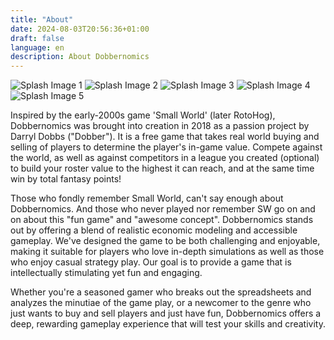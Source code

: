 ```yaml
---
title: "About"
date: 2024-08-03T20:56:36+01:00
draft: false
language: en
description: About Dobbernomics
---
```

<div class="image-container">
    <img src="/images/splash-1.webp" alt="Splash Image 1" class="responsive-image">
    <img src="/images/splash-2.webp" alt="Splash Image 2" class="responsive-image">
    <img src="/images/splash-3.webp" alt="Splash Image 3" class="responsive-image">
    <img src="/images/splash-4.webp" alt="Splash Image 4" class="responsive-image">
    <img src="/images/splash-5.webp" alt="Splash Image 5" class="responsive-image">
</div>

Inspired by the early-2000s game 'Small World' (later RotoHog), Dobbernomics was brought into creation in 2018 as a passion project by Darryl Dobbs ("Dobber"). It is a free game that takes real world buying and selling of players to determine the player's in-game value. Compete against the world, as well as against competitors in a league you created (optional) to build your roster value to the highest it can reach, and at the same time win by total fantasy points!


Those who fondly remember Small World, can't say enough about Dobbernomics. And those who never played nor remember SW go on and on about this "fun game" and "awesome concept". Dobbernomics stands out by offering a blend of realistic economic modeling and accessible gameplay. We've designed the game to be both challenging and enjoyable, making it suitable for players who love in-depth simulations as well as those who enjoy casual strategy play. Our goal is to provide a game that is intellectually stimulating yet fun and engaging.

Whether you're a seasoned gamer who breaks out the spreadsheets and analyzes the minutiae of the game play, or a newcomer to the genre who just wants to buy and sell players and just have fun, Dobbernomics offers a deep, rewarding gameplay experience that will test your skills and creativity.